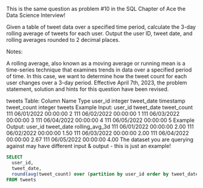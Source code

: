 This is the same question as problem #10 in the SQL Chapter of Ace the Data Science Interview!

Given a table of tweet data over a specified time period, calculate the 3-day rolling average of tweets for each user. Output the user ID, tweet date, and rolling averages rounded to 2 decimal places.

Notes:

A rolling average, also known as a moving average or running mean is a time-series technique that examines trends in data over a specified period of time.
In this case, we want to determine how the tweet count for each user changes over a 3-day period.
Effective April 7th, 2023, the problem statement, solution and hints for this question have been revised.

tweets Table:
Column Name	Type
user_id	integer
tweet_date	timestamp
tweet_count	integer
tweets Example Input:
user_id	tweet_date	tweet_count
111	06/01/2022 00:00:00	2
111	06/02/2022 00:00:00	1
111	06/03/2022 00:00:00	3
111	06/04/2022 00:00:00	4
111	06/05/2022 00:00:00	5
Example Output:
user_id	tweet_date	rolling_avg_3d
111	06/01/2022 00:00:00	2.00
111	06/02/2022 00:00:00	1.50
111	06/03/2022 00:00:00	2.00
111	06/04/2022 00:00:00	2.67
111	06/05/2022 00:00:00	4.00
The dataset you are querying against may have different input & output - this is just an example!


```sql
SELECT
  user_id,
  tweet_date,
  round(avg(tweet_count) over (partition by user_id order by tweet_date rows BETWEEN 2 preceding and current row), 2) as rolling_avg_3d
FROM tweets
```